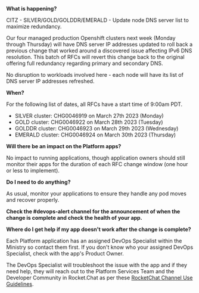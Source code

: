 **What is happening?**

CITZ - SILVER/GOLD/GOLDDR/EMERALD - Update node DNS server list to maximize redundancy.

Our four managed production Openshift clusters next week (Monday through Thursday) will have DNS server IP addresses updated to roll back a previous change that worked around a discovered issue affecting IPv6 DNS resolution. This batch of RFCs will revert this change back to the original offering full redundancy regarding primary and secondary DNS.

No disruption to workloads involved here - each node will have its list of DNS server IP addresses refreshed.

**When?**

For the following list of dates, all RFCs have a start time of 9:00am PDT.

- SILVER cluster: CHG0046919 on March 27th 2023 (Monday)
- GOLD cluster: CHG0046922 on March 28th 2023 (Tuesday)
- GOLDDR cluster: CHG0046923 on March 29th 2023 (Wednesday)
- EMERALD cluster: CHG0046924 on March 30th 2023 (Thursday)

**Will there be an impact on the Platform apps?**

No impact to running applications, though application owners should still monitor their apps for the duration of each RFC change window (one hour or less to implement).

**Do I need to do anything?**

As usual, monitor your applications to ensure they handle any pod moves and recover properly.

**Check the #devops-alert channel for the announcement of when the change is complete and check the health of your app.**

**Where do I get help if my app doesn't work after the change is complete?**

Each Platform application has an assigned DevOps Specialist within the Ministry so contact them first. If you don't know who your assigned DevOps Specialist, check with the app's Product Owner.

The DevOps Specialist will troubleshoot the issue with the app and if they need help, they will reach out to the Platform Services Team and the Developer Community in Rocket.Chat as per these [RocketChat Channel Use Guidelines](
https://developer.gov.bc.ca/Getting-human-support-for-issues-not-covered-by-devops-requests).
